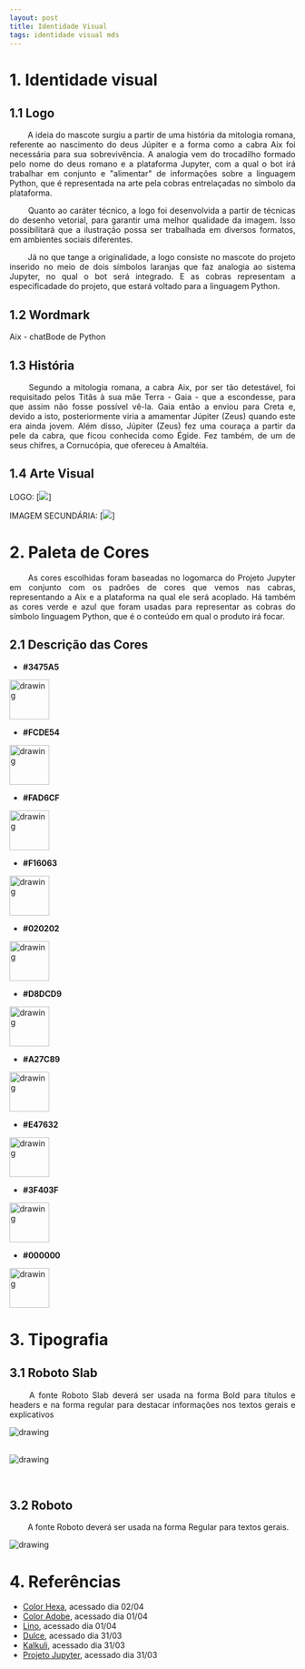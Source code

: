 ```yaml
---
layout: post
title: Identidade Visual
tags: identidade visual mds 
---
```


# 1. Identidade visual
## 1.1 Logo
<p align="justify"> &emsp;&emsp;
A ideia do mascote surgiu a partir de uma história da mitologia romana, referente ao nascimento do deus Júpiter e a forma como a cabra Aix foi necessária para sua sobrevivência. A analogia vem do trocadilho formado pelo nome do deus romano e a plataforma Jupyter, com a qual o bot irá trabalhar em conjunto e "alimentar" de informações sobre a linguagem Python, que é representada na arte pela cobras entrelaçadas no símbolo da plataforma.
</p>
<p align="justify"> &emsp;&emsp;
Quanto ao caráter técnico, a logo foi desenvolvida a partir de técnicas do desenho vetorial, para garantir uma melhor qualidade da imagem. Isso possibilitará que a ilustração possa ser trabalhada em diversos formatos, em ambientes sociais diferentes. </p>
<p align="justify"> &emsp;&emsp;
Já no que tange a originalidade, a logo consiste no mascote do projeto inserido no meio de dois símbolos laranjas que faz analogia ao sistema Jupyter, no qual o bot será integrado. E as cobras representam a especificadade do projeto, que estará voltado para a linguagem Python.</p>

<!--more-->
## 1.2 Wordmark
Aix - chatBode de Python

## 1.3 História
<p align="justify"> &emsp;&emsp;
Segundo a mitologia romana, a cabra Aix, por ser tão detestável, foi requisitado pelos Titãs à sua mãe Terra - Gaia - que a escondesse, para que assim não fosse possível vê-la. Gaia então a enviou para Creta e, devido a isto, posteriormente viria a amamentar Júpiter (Zeus) quando este era ainda jovem. Além disso, Júpiter (Zeus) fez uma couraça a partir da pele da cabra, que ficou conhecida como Égide. Fez também, de um de seus chifres, a Cornucópia, que ofereceu à Amaltéia.
</p>

## 1.4 Arte Visual
LOGO:
[![](https://raw.githubusercontent.com/fga-eps-mds/2019.1-Aix/issue_38_identidade_visual/assets/img/LOGO%20PINTADA-01.png)]

IMAGEM SECUNDÁRIA:
[![](https://raw.githubusercontent.com/fga-eps-mds/2019.1-Aix/issue_38_identidade_visual/assets/img/arte_secundaria_Prancheta%201.png)]

# 2. Paleta de Cores
<p align="justify"> &emsp;&emsp;
As cores escolhidas foram baseadas no logomarca do Projeto Jupyter em conjunto com os padrões de cores que vemos nas cabras, representando a Aix e a plataforma na qual ele será acoplado. Há também as cores verde e azul que foram usadas para representar as cobras do símbolo linguagem Python, que é o conteúdo em qual o produto irá focar.
</p>

## 2.1 Descrição das Cores

* **#3475A5**
<img src="https://www.colorhexa.com/3475A5.png" alt="drawing" width="70" height="70"/>

* **#FCDE54**
<img src="https://www.colorhexa.com/FCDE54.png" alt="drawing" width="70" height="70"/>

* **#FAD6CF**
<img src="https://www.colorhexa.com/FAD6CF.png" alt="drawing" width="70" height="70"/>

* **#F16063**
<img src="https://www.colorhexa.com/F16063.png" alt="drawing" width="70" height="70"/>

* **#020202**
<img src="https://www.colorhexa.com/020202.png" alt="drawing" width="70" height="70"/>

* **#D8DCD9**
<img src="https://www.colorhexa.com/D8DCD9.png" alt="drawing" width="70" height="70"/>

* **#A27C89**
<img src="https://www.colorhexa.com/A27C89.png" alt="drawing" width="70" height="70"/>

* **#E47632**
<img src="https://www.colorhexa.com/e47632.png" alt="drawing" width="70" height="70"/>

* **#3F403F**
<img src="https://www.colorhexa.com/3f403f.png" alt="drawing" width="70" height="70"/>

* **#000000**
<img src="https://www.colorhexa.com/000000.png" alt="drawing" width="70" height="70"/>

# 3. Tipografia
## 3.1 Roboto Slab
<p align="justify"> &emsp;&emsp;
A fonte Roboto Slab deverá ser usada na forma Bold para títulos e headers e na forma regular para destacar informações nos textos gerais e explicativos
</p>
<img src="https://txt.static.1001fonts.net/txt/dHRmLjcyLjAwMDAwMC5VbTlpYjNSdklGTnNZV0lnVW1WbmRXeGhjZywsLjA,/roboto-slab.regular.png" alt="drawing"/>
<p></br>

<img src="https://txt.static.1001fonts.net/txt/dHRmLjcyLjAwMDAwMC5VbTlpYjNSdklGTnNZV0lnUW05c1pBLCwuMA,,/roboto-slab.bold.png" alt="drawing"/>
<p></br>

## 3.2 Roboto
<p align="justify"> &emsp;&emsp;
A fonte Roboto deverá ser usada na forma Regular para textos gerais. 
</p>

<img src="https://txt.static.1001fonts.net/txt/dHRmLjcyLjAwMDAwMC5VbTlpYjNSdklGSmxaM1ZzWVhJLC4x/roboto.regular.png" alt="drawing"/>

# 4. Referências
* [Color Hexa](https://www.colorhexa.com/), acessado dia 02/04
* [Color Adobe](https://color.adobe.com/pt/create/color-wheel), acessado dia 01/04
* [Lino](https://botlino.github.io/docs/doc-identidade-visual), acessado dia 01/04
* [Dulce](https://dulce-work-schedule.github.io/especificacao/identidade_visual.html), acessado dia 31/03
* [Kalkuli](https://fga-eps-mds.github.io/2018.2-Kalkuli/docs/idVisual), acessado dia 31/03
* [Projeto Jupyter](https://github.com/jupyter/jupyter.github.io/blob/master/jupyter-circle.png), acessado dia 31/03
